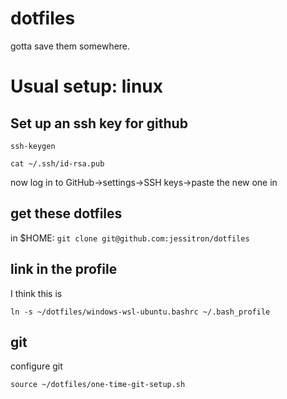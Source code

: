 # dotfiles
gotta save them somewhere.

# Usual setup: linux

## Set up an ssh key for github

`ssh-keygen`

`cat ~/.ssh/id-rsa.pub`

now log in to GitHub->settings->SSH keys->paste the new one in

## get these dotfiles

in $HOME: `git clone git@github.com:jessitron/dotfiles` 

## link in the profile

I think this is 

`ln -s ~/dotfiles/windows-wsl-ubuntu.bashrc ~/.bash_profile`

## git

configure git

`source ~/dotfiles/one-time-git-setup.sh`
